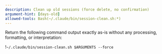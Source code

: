 ```yaml
---
description: Clean up old sessions (force delete, no confirmation)
argument-hint: [days-old]
allowed-tools: Bash(~/.claude/bin/session-clean.sh:*)
---
```


Return the following command output exactly as-is without any processing, formatting, or interpretation:

!`~/.claude/bin/session-clean.sh $ARGUMENTS --force`